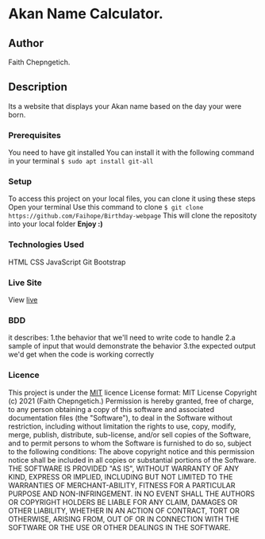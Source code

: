 # Akan Name Calculator.
## Author
Faith Chepngetich.
## Description
Its a website that displays your Akan name based on the day your were born. 
### Prerequisites
You need to have git installed
You can install it with the following command in your terminal
`$ sudo apt install git-all`
### Setup
To access this project on your local files, you can clone it using these steps
Open your terminal
Use this command to clone `$ git clone https://github.com/Faihope/Birthday-webpage`
 This will clone the repositoty into your local folder
 __Enjoy :)__
### Technologies Used
 HTML
CSS
JavaScript
Git
Bootstrap
### Live Site
View [live](https://faihope.github.io/Birthday-webpage/)
### BDD
it describes:
1.the behavior that we'll need to write code to handle
2.a sample of input that would demonstrate the behavior
3.the expected output we'd get when the code is working correctly
### Licence
This project is under the  [MIT](LICENSE) licence
License format:
MIT License
Copyright (c) 2021 (Faith Chepngetich.)
Permission is hereby granted, free of charge, to any person obtaining a copy
of this software and associated documentation files (the "Software"), to deal
in the Software without restriction, including without limitation the rights
to use, copy, modify, merge, publish, distribute, sub-license, and/or sell
copies of the Software, and to permit persons to whom the Software is
furnished to do so, subject to the following conditions:
The above copyright notice and this permission notice shall be included in all
copies or substantial portions of the Software.
THE SOFTWARE IS PROVIDED "AS IS", WITHOUT WARRANTY OF ANY KIND, EXPRESS OR
IMPLIED, INCLUDING BUT NOT LIMITED TO THE WARRANTIES OF MERCHANT-ABILITY,
FITNESS FOR A PARTICULAR PURPOSE AND NON-INFRINGEMENT. IN NO EVENT SHALL THE
AUTHORS OR COPYRIGHT HOLDERS BE LIABLE FOR ANY CLAIM, DAMAGES OR OTHER
LIABILITY, WHETHER IN AN ACTION OF CONTRACT, TORT OR OTHERWISE, ARISING FROM,
OUT OF OR IN CONNECTION WITH THE SOFTWARE OR THE USE OR OTHER DEALINGS IN THE
SOFTWARE. 